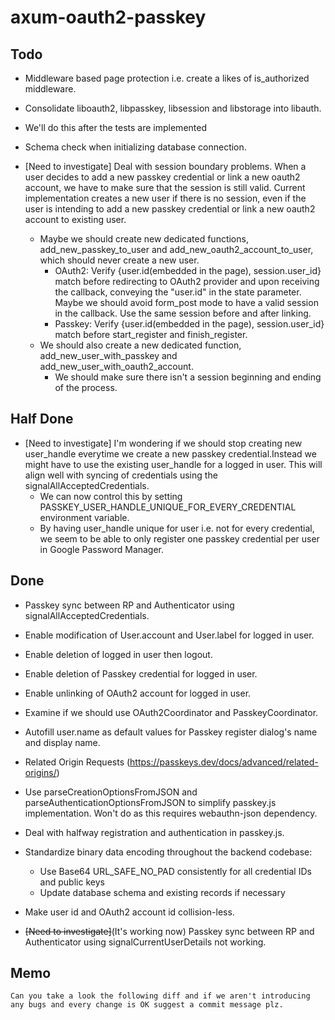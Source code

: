 # axum-oauth2-passkey

## Todo

- Middleware based page protection i.e. create a likes of is_authorized middleware.
- Consolidate liboauth2, libpasskey, libsession and libstorage into libauth.
- We'll do this after the tests are implemented
- Schema check when initializing database connection.

- [Need to investigate] Deal with session boundary problems. When a user decides to add a new passkey credential or link a new oauth2 account, we have to make sure that the session is still valid. Current implementation creates a new user if there is no session, even if the user is intending to add a new passkey credential or link a new oauth2 account to existing user.
  - Maybe we should create new dedicated functions, add_new_passkey_to_user and add_new_oauth2_account_to_user, which should never create a new user.
    - OAuth2: Verify {user.id(embedded in the page), session.user_id} match before redirecting to OAuth2 provider and upon receiving the callback, conveying the "user.id" in the state parameter. Maybe we should avoid form_post mode to have a valid session in the callback. Use the same session before and after linking.
    - Passkey: Verify {user.id(embedded in the page), session.user_id} match before start_register and finish_register.
  - We should also create a new dedicated function, add_new_user_with_passkey and add_new_user_with_oauth2_account.
    - We should make sure there isn't a session beginning and ending of the process.

## Half Done

- [Need to investigate] I'm wondering if we should stop creating new user_handle everytime we create a new passkey credential.Instead we might have to use the existing user_handle for a logged in user. This will align well with syncing of credentials using the signalAllAcceptedCredentials.
  - We can now control this by setting PASSKEY_USER_HANDLE_UNIQUE_FOR_EVERY_CREDENTIAL environment variable.
  - By having user_handle unique for user i.e. not for every credential, we seem to be able to only register one passkey credential per user in Google Password Manager.

## Done

- Passkey sync between RP and Authenticator using signalAllAcceptedCredentials.
- Enable modification of User.account and User.label for logged in user.
- Enable deletion of logged in user then logout.

- Enable deletion of Passkey credential for logged in user.
- Enable unlinking of OAuth2 account for logged in user.
- Examine if we should use OAuth2Coordinator and PasskeyCoordinator.
- Autofill user.name as default values for Passkey register dialog's name and display name.
- Related Origin Requests
(https://passkeys.dev/docs/advanced/related-origins/)
- Use parseCreationOptionsFromJSON and parseAuthenticationOptionsFromJSON to simplify passkey.js implementation. Won't do as this requires webauthn-json dependency.
- Deal with halfway registration and authentication in passkey.js.

- Standardize binary data encoding throughout the backend codebase:
  - Use Base64 URL_SAFE_NO_PAD consistently for all credential IDs and public keys
  - Update database schema and existing records if necessary

- Make user id and OAuth2 account id collision-less.
- ~~[Need to investigate]~~(It's working now) Passkey sync between RP and Authenticator using signalCurrentUserDetails not working.

## Memo

```text
Can you take a look the following diff and if we aren't introducing any bugs and every change is OK suggest a commit message plz.

```
